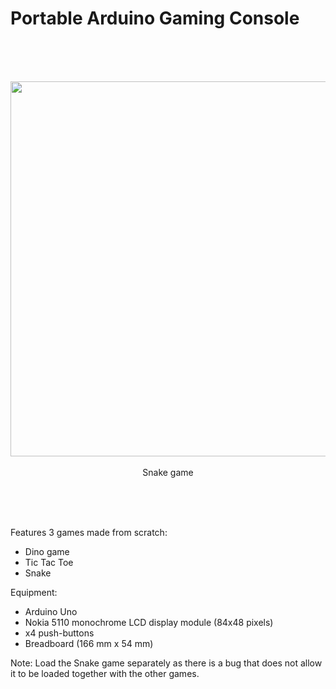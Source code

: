 # Portable Arduino Gaming Console

<br /><br /><br />
<p align="center">
  <img src="https://github.com/zainamir-98/portable-arduino-gaming-console/blob/main/pic_snake.jpg" width="600"><br /><br />
  Snake game
</p>
<br /><br /><br />

Features 3 games made from scratch:
*  Dino game
*  Tic Tac Toe
*  Snake

Equipment:
*  Arduino Uno
*  Nokia 5110 monochrome LCD display module (84x48 pixels)
*  x4 push-buttons
*  Breadboard (166 mm x 54 mm)

Note: Load the Snake game separately as there is a bug that does not allow it to be loaded together with the other games.
